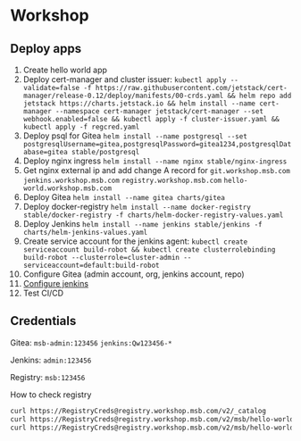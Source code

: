 # Workshop

## Deploy apps

1. Create hello world app
2. Deploy cert-manager and cluster issuer: `kubectl apply --validate=false -f https://raw.githubusercontent.com/jetstack/cert-manager/release-0.12/deploy/manifests/00-crds.yaml && helm repo add jetstack https://charts.jetstack.io && helm install --name cert-manager --namespace cert-manager jetstack/cert-manager --set webhook.enabled=false && kubectl apply -f cluster-issuer.yaml && kubectl apply -f regcred.yaml`
3. Deploy psql for Gitea `helm install --name postgresql --set postgresqlUsername=gitea,postgresqlPassword=gitea1234,postgresqlDatabase=gitea stable/postgresql`
4. Deploy nginx ingress `helm install --name nginx stable/nginx-ingress`
5. Get nginx external ip and add change A record for `git.workshop.msb.com` `jenkins.workshop.msb.com` `registry.workshop.msb.com` `hello-world.workshop.msb.com`
6. Deploy Gitea `helm install --name gitea charts/gitea`
7. Deploy docker-registry `helm install --name docker-registry stable/docker-registry -f charts/helm-docker-registry-values.yaml`
8. Deploy Jenkins `helm install --name jenkins stable/jenkins -f charts/helm-jenkins-values.yaml`
9. Create service account for the jenkins agent: `kubectl create serviceaccount build-robot && kubectl create clusterrolebinding build-robot --clusterrole=cluster-admin --serviceaccount=default:build-robot`
10. Configure Gitea (admin account, org, jenkins account, repo)
11. [Configure jenkins](https://mike42.me/blog/2019-05-how-to-integrate-gitea-and-jenkins)
12. Test CI/CD

## Credentials

Gitea: `msb-admin:123456` `jenkins:Qw123456-*`

Jenkins: `admin:123456`

Registry: `msb:123456`

How to check registry

```bash
curl https://RegistryCreds@registry.workshop.msb.com/v2/_catalog
curl https://RegistryCreds@registry.workshop.msb.com/v2/msb/hello-world/tags/list
curl https://RegistryCreds@registry.workshop.msb.com/v2/msb/hello-world/tags/list
```
